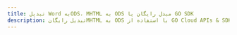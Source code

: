 ---title: تبدیل Word بهODS، MHTML به ODS مبدل رایگان یا GO SDKdescription: تبدیل رایگانMHTML به ODS با استفاده از GO Cloud APIs & SDK. همچنین اسناد Microsoft Word و OpenOffice را در Cloud ایجاد، ویرایش و رندر کنید.---